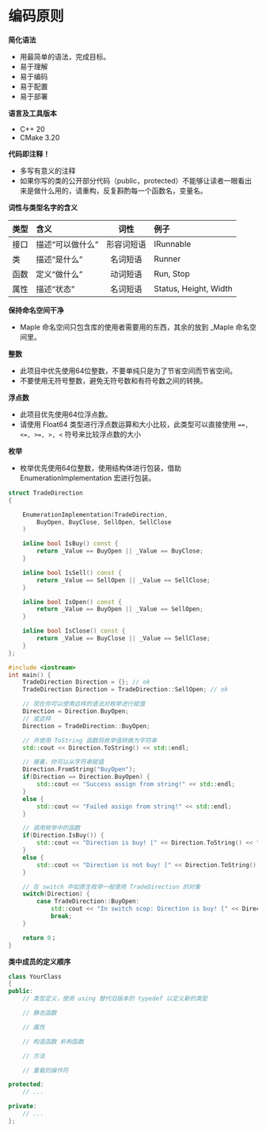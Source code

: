 ﻿
# 编码原则

**简化语法**
    
- 用最简单的语法，完成目标。
- 易于理解
- 易于编码
- 易于配置
- 易于部署

**语言及工具版本**

- C++ 20
- CMake 3.20

**代码即注释！**
- 多写有意义的注释
- 如果你写的类的公开部分代码（public，protected）不能够让读者一眼看出来是做什么用的，请重构，反复斟酌每一个函数名，变量名。

**词性与类型名字的含义**

 | 类型 | 含义        | 词性    |          例子           |
 |-----------|:------|:---------------------:|:------|   
 | 接口 | 描述“可以做什么” | 形容词短语 |       IRunnable       |
 | 类  | 描述“是什么”   | 名词短语  |       Runner          |
 | 函数 | 定义“做什么”   | 动词短语  |       Run, Stop       |
 | 属性 | 描述“状态”    | 名词短语  | Status, Height, Width |

**保持命名空间干净**

- Maple 命名空间只包含库的使用者需要用的东西，其余的放到 _Maple 命名空间里。

**整数**
    
- 此项目中优先使用64位整数，不要单纯只是为了节省空间而节省空间。
- 不要使用无符号整数，避免无符号数和有符号数之间的转换。

**浮点数**

- 此项目优先使用64位浮点数。
- 请使用 Float64 类型进行浮点数运算和大小比较，此类型可以直接使用 `==, <=, >=, >, <` 符号来比较浮点数的大小

**枚举**

- 枚举优先使用64位整数，使用结构体进行包装，借助 EnumerationImplementation 宏进行包装。
``` c++
struct TradeDirection
{

    EnumerationImplementation(TradeDirection, 
        BuyOpen, BuyClose, SellOpen, SellClose
    )

    inline bool IsBuy() const {
        return _Value == BuyOpen || _Value == BuyClose;
    }

    inline bool IsSell() const {
        return _Value == SellOpen || _Value == SellClose;
    }

    inline bool IsOpen() const {
        return _Value == BuyOpen || _Value == SellOpen;
    }

    inline bool IsClose() const {
        return _Value == BuyClose || _Value == SellClose;
    }
};

#include <iostream>
int main() {
    TradeDirection Direction = {}; // ok
    TradeDirection Direction = TradeDirection::SellOpen; // ok

    // 现在你可以使用这样的语法对枚举进行赋值
    Direction = Direction.BuyOpen; 
    // 或这样
    Direction = TradeDirection::BuyOpen;

    // 并使用 ToString 函数将枚举值转换为字符串 
    std::cout << Direction.ToString() << std::endl;

    // 接着，你可以从字符串赋值
    Direction.FromString("BuyOpen");
    if(Direction == Direction.BuyOpen) {
        std::cout << "Success assign from string!" << std::endl;
    }
    else {
        std::cout << "Failed assign from string!" << std::endl;
    }

    // 调用枚举中的函数
    if(Direction.IsBuy()) {
        std::cout << "Direction is buy! [" << Direction.ToString() << "]" << std::endl;
    }
    else {
        std::cout << "Direction is not buy! [" << Direction.ToString() << "]" << std::endl;
    }

    // 在 switch 中如原生枚举一般使用 TradeDirection 的对象
    switch(Direction) {   
        case TradeDirection::BuyOpen:
            std::cout << "In switch scop: Direction is buy! [" << Direction.ToString() << "]" << std::endl;
            break;
    }

    return 0；
}
```

**类中成员的定义顺序**
``` c++
class YourClass 
{
public:
    // 类型定义，使用 using 替代旧版本的 typedef 以定义新的类型

    // 静态函数

    // 属性

    // 构造函数 析构函数

    // 方法

    // 重载的操作符

protected:
    // ...

private:
    // ...
};
```
